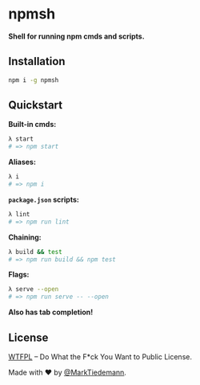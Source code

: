 # npmsh

**Shell for running npm cmds and scripts.**

## Installation

```sh
npm i -g npmsh
```

## Quickstart

**Built-in cmds:**

```sh
λ start
# => npm start
```

**Aliases:**

```sh
λ i
# => npm i
```

**`package.json` scripts:**

```sh
λ lint
# => npm run lint
```

**Chaining:**

```sh
λ build && test
# => npm run build && npm test
```

**Flags:**

```sh
λ serve --open
# => npm run serve -- --open
```

**Also has tab completion!**

## License

[WTFPL](http://www.wtfpl.net/) – Do What the F*ck You Want to Public License.

Made with :heart: by [@MarkTiedemann](https://twitter.com/MarkTiedemannDE).